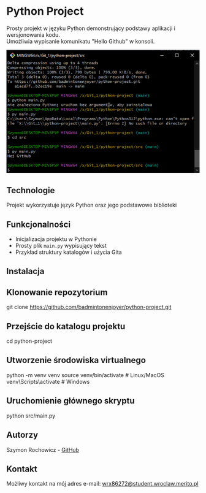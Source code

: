 # Python Project

Prosty projekt w języku Python demonstrujący podstawy aplikacji i wersjonowania kodu.  
Umożliwia wypisanie komunikatu "Hello Github" w konsoli.

![Przykładowy screenshot](screenshot.png)

## Technologie 
Projekt wykorzystuje język Python oraz jego podstawowe biblioteki

## Funkcjonalności

- Inicjalizacja projektu w Pythonie
- Prosty plik `main.py` wypisujący tekst
- Przykład struktury katalogów i użycia Gita

## Instalacja

## Klonowanie repozytorium
git clone https://github.com/badmintonenjoyer/python-project.git

## Przejście do katalogu projektu
cd python-project

## Utworzenie środowiska virtualnego
python -m venv venv
source venv/bin/activate  # Linux/MacOS
venv\Scripts\activate     # Windows

## Uruchomienie głównego skryptu 
python src/main.py

## Autorzy
Szymon Rochowicz - [GitHub](https://github.com/badmintonenjoyer)

## Kontakt
Możliwy kontakt na mój adres e-mail: wrx86272@student.wroclaw.merito.pl